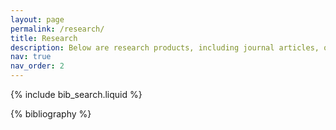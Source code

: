 ```yaml
---
layout: page
permalink: /research/
title: Research
description: Below are research products, including journal articles, oral presentations, and poster presentations, that I have been involved with, arranged in reverse chronological order. All items listed here were either peer reviewed or invited works. Use the search box below to filter articles by type (article, oral, poster), co-author, title, or abstract.
nav: true
nav_order: 2
---
```


<!-- _pages/publications.md -->

<!-- Bibsearch Feature -->

{% include bib_search.liquid %}

<div class="publications">

{% bibliography %}

</div>

